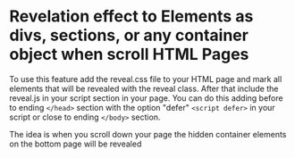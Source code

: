# Revelation effect to Elements as divs, sections, or any container object when scroll HTML Pages

To use this feature add the reveal.css file to your HTML page and mark all elements that will be revealed with the reveal class. 
After that include the reveal.js in your script section in your page. You can do this adding before to ending `</head>` section with the option "defer" `<script defer>` in your script or close to ending `</body>` section.

The idea is when you scroll down your page the hidden container elements on the bottom page will be revealed
